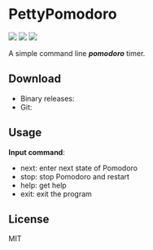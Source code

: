 # PettyPomodoro

[![](https://img.shields.io/badge/release-v1.0.1-blue.svg)](https://github.com/JacketPants/PettyPomodoro/releases)
![](https://img.shields.io/badge/Downloads-5M-green.svg)
![](https://img.shields.io/github/license/JacketPants/PettyPomodoro.svg)

A simple command line ***pomodoro*** timer.

## Download

- Binary releases: [](https://github.com/JacketPants/PettyPomodoro/releases)
- Git: [](https://github.com/JacketPants/PettyPomodoro.git)

## Usage

**Input command**:
- next: enter next state of Pomodoro
- stop: stop Pomodoro and restart
- help: get help
- exit: exit the program

## License

MIT
